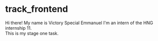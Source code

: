 # track_frontend
Hi there!
My name is Victory Special Emmanuel
I'm an intern of the HNG internship 11.  
This is my stage one task.